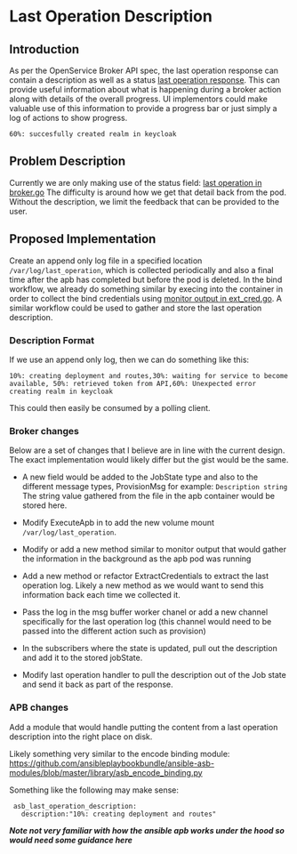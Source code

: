 # Last Operation Description

## Introduction
As per the OpenService Broker API spec, the last operation response can contain
a description as well as a status [last operation response](https://github.com/openservicebrokerapi/servicebroker/blob/v2.12/spec.md#body).
This can provide useful information about what is happening during a broker action along with details of the overall progress.
UI implementors could make valuable use of this information
to provide a progress bar or just simply a log of actions to show progress.
```
60%: succesfully created realm in keycloak
```

## Problem Description
Currently we are only making use of the status field: 
[last operation in broker.go](https://github.com/openshift/ansible-service-broker/blob/master/pkg/broker/broker.go#L1311)
The difficulty is around how we get that detail back from the pod.
Without the description, we limit the feedback that can be provided to the user.


## Proposed Implementation
Create an append only log file in a specified location ```/var/log/last_operation```, which is collected periodically and also a final time after
the apb has completed but before the pod is deleted. 
In the bind workflow, we already do something similar by execing into the container in order to collect
the bind credentials using  [monitor output in ext_cred.go](https://github.com/openshift/ansible-service-broker/blob/master/pkg/apb/ext_creds.go#L53). 
A similar workflow could be used to gather and store the last operation description.

### Description Format
If we use an append only log, then we can do something like this:
```
10%: creating deployment and routes,30%: waiting for service to become available, 50%: retrieved token from API,60%: Unexpected error creating realm in keycloak
```
This could then easily be consumed by a polling client.

### Broker changes
Below are a set of changes that I believe are in line with the current design. The exact implementation would likely differ but the gist would 
be the same.

- A new field would be added to the JobState type and also to the different message types, ProvisionMsg for example:
```Description string ``` 
The string value gathered from the file in the apb container would be stored here.

- Modify ExecuteApb in to add the new volume mount ```/var/log/last_operation```.

- Modify or add a new method similar to monitor output that would gather the information in the background as the apb pod was running

- Add a new method or refactor ExtractCredentials to extract the last operation log. Likely a new method as we would want to send this information back
each time we collected it.

- Pass the log in the msg buffer worker chanel or add a new channel specifically for the last operation log (this channel would need to be passed into the different action such as provision)

- In the subscribers where the state is updated, pull out the description and add it to the stored jobState.

- Modify last operation handler to pull the description out of the Job state and send it back as part of the response.

### APB changes
Add a module that would handle putting the content from a last operation description into the right place on disk. 

Likely something very similar to the encode binding module:
https://github.com/ansibleplaybookbundle/ansible-asb-modules/blob/master/library/asb_encode_binding.py

Something like the following may make sense:

```
 asb_last_operation_description:
   description:"10%: creating deployment and routes"
```   

***Note not very familiar with how the ansible apb works under the hood so would need some guidance here***

